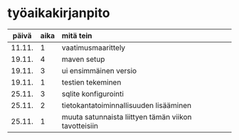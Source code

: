 # työaikakirjanpito

| päivä  | aika | mitä tein                                            |
| :----: | :--- | :--------------------------------------------------- |
| 11.11. | 1    | vaatimusmaarittely                                   |
| 19.11. | 4    | maven setup                                          |
| 19.11. | 3    | ui ensimmäinen versio                                |
| 19.11. | 1    | testien tekeminen                                    |
| 25.11. | 3    | sqlite konfigurointi                                 |
| 25.11. | 2    | tietokantatoiminnallisuuden lisääminen               |
| 25.11. | 1    | muuta satunnaista liittyen tämän viikon tavotteisiin |
